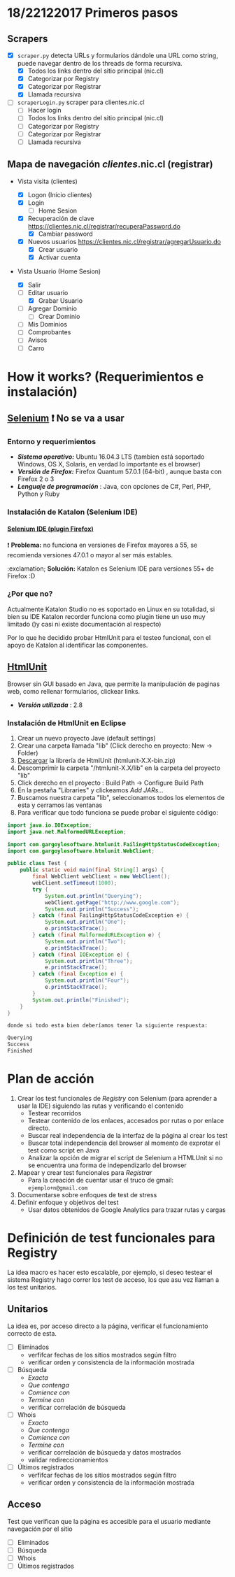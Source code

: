 # 18/22122017 Primeros pasos
## Scrapers
- [x] ```scraper.py``` detecta URLs y formularios dándole una URL como string, puede navegar dentro de los threads de forma recursiva.
	- [x] Todos los links dentro del sitio principal (nic.cl)
	- [x] Categorizar por Registry
	- [x] Categorizar por Registrar
	- [x] Llamada recursiva

- [ ] ```scraperLogin.py``` scraper para clientes.nic.cl
	- [ ] Hacer login
	- [ ] Todos los links dentro del sitio principal (nic.cl)
	- [ ] Categorizar por Registry
	- [ ] Categorizar por Registrar
	- [ ] Llamada recursiva

## Mapa de navegación *clientes*.nic.cl (registrar)
- Vista visita (clientes)

	- [x] Logon (Inicio clientes)
	- [x] Login
	  - [ ] Home Sesion
	- [x] Recuperación de clave https://clientes.nic.cl/registrar/recuperaPassword.do
	  - [x] Cambiar password
	- [x] Nuevos usuarios https://clientes.nic.cl/registrar/agregarUsuario.do
	  - [x] Crear usuario
	  - [x] Activar cuenta

- Vista Usuario (Home Sesion)
	- [x] Salir
	- [ ] Editar usuario
		- [x] Grabar Usuario
	- [ ] Agregar Dominio
		- [ ] Crear Dominio
	- [ ] Mis Dominios
	- [ ] Comprobantes
	- [ ] Avisos
	- [ ] Carro

# How it works? (Requerimientos e instalación)

## [Selenium](https://www.adictosaltrabajo.com/tutoriales/selenium-ide/) :exclamation: No se va a usar
### Entorno y requerimientos
- ***Sistema operativo:*** Ubuntu 16.04.3 LTS (tambien está soportado Windows, OS X, Solaris, en verdad lo importante es el browser)
- ***Versión de Firefox:*** Firefox Quantum 57.0.1 (64-bit) , aunque basta con Firefox 2 o 3
- ***Lenguaje de programación*** : Java, con opciones de C#, Perl, PHP, Python y Ruby


### Instalación de Katalon (Selenium IDE)
#### [Selenium IDE (plugin Firefox)](https://www.guru99.com/install-selenuim-ide.html)
:exclamation: **Problema:** no funciona en versiones de Firefox mayores a 55, se recomienda versiones 47.0.1 o mayor al ser más estables.

:exclamation; **Solución:** Katalon es Selenium IDE para versiones 55+ de Firefox :D


### ¿Por que no?
Actualmente Katalon Studio no es soportado en Linux en su totalidad, si bien su IDE Katalon recorder funciona como plugin tiene un uso muy limitado ()y casi ni existe documentación al respecto)

Por lo que he decidido probar HtmlUnit para el testeo funcional, con el apoyo de Katalon al identificar las componentes.

## [HtmlUnit](http://htmlunit.sourceforge.net/gettingStarted.html)
Browser sin GUI basado en Java, que permite la manipulación de paginas web, como rellenar formularios, clickear links.
- ***Versión utilizada*** : 2.8

### Instalación de HtmlUnit en Eclipse
1. Crear un nuevo proyecto Jave (default settings)
2. Crear una carpeta llamada "lib" (Click derecho en proyecto: New -> Folder)
3. [Descargar](https://sourceforge.net/projects/htmlunit/files/htmlunit/) la librería de HtmlUnit (htmlunit-X.X-bin.zip)
4. Descomprimir la carpeta "/htmlunit-X.X/lib" en la carpeta del proyecto "lib"
5. Click derecho en el proyecto : Build Path -> Configure Build Path
6. En la pestaña "Libraries" y clickeamos _Add JARs..._
7. Buscamos nuestra carpeta "lib", seleccionamos todos los elementos de esta y cerramos las ventanas
8. Para verificar que todo funciona se puede probar el siguiente código:
```java
import java.io.IOException;
import java.net.MalformedURLException;

import com.gargoylesoftware.htmlunit.FailingHttpStatusCodeException;
import com.gargoylesoftware.htmlunit.WebClient;

public class Test {
    public static void main(final String[] args) {
        final WebClient webClient = new WebClient();
        webClient.setTimeout(1000);
        try {
            System.out.println("Querying");
            webClient.getPage("http://www.google.com");
            System.out.println("Success");
        } catch (final FailingHttpStatusCodeException e) {
            System.out.println("One");
            e.printStackTrace();
        } catch (final MalformedURLException e) {
            System.out.println("Two");
            e.printStackTrace();
        } catch (final IOException e) {
            System.out.println("Three");
            e.printStackTrace();
        } catch (final Exception e) {
            System.out.println("Four");
            e.printStackTrace();
        }
        System.out.println("Finished");
    }
}
```
	donde si todo esta bien deberíamos tener la siguiente respuesta:
```java
Querying
Success
Finished
```

# Plan de acción
1. Crear los test funcionales de *Registry* con Selenium (para aprender a usar la IDE) siguiendo las rutas y verificando el contenido
	- Testear recorridos
	- Testear contenido de los enlaces, accesados por rutas o por enlace directo.
	- Buscar real independencia de la interfaz de la página al crear los test
	- Buscar total independencia del browser al momento de exprotar el test como script en Java
	- Analizar la opción de migrar el script de Selenium a HTMLUnit si no se encuentra una forma de independizarlo del browser
2. Mapear y crear test funcionales para *Registrar*
	- Para la creación de cuentar usar el truco de gmail: ```ejemplo+n@gmail.com```
3. Documentarse sobre enfoques de test de stress
4. Definir enfoque y objetivos del test
	- Usar datos obtenidos de Google Analytics para trazar rutas y cargas

# Definición de test funcionales para Registry
La idea macro es hacer esto escalable, por ejemplo, si deseo testear el sistema Registry hago correr los test de acceso, los que asu vez llaman a los test unitarios.

## Unitarios
La idea es, por acceso directo a la página, verificar el funcionamiento correcto de esta.
- [ ] Eliminados
	- verfifcar fechas de los sitios mostrados según filtro
	- verificar orden y consistencia de la información mostrada
- [ ] Búsqueda 
	- *Exacta*
	- *Que contenga*
	- *Comience con*
	- *Termine con*
	- verificar correlación de búsqueda
- [ ] Whois
	- *Exacta*
	- *Que contenga*
	- *Comience con*
	- *Termine con*
	- verificar correlación de búsqueda y datos mostrados
	- validar redireccionamientos
- [ ] Últimos registrados 
	- verfifcar fechas de los sitios mostrados según filtro
	- verificar orden y consistencia de la información mostrada

## Acceso
Test que verifican que la página es accesible para el usuario mediante navegación por el sitio
- [ ] Eliminados
- [ ] Búsqueda
- [ ] Whois
- [ ] Últimos registrados